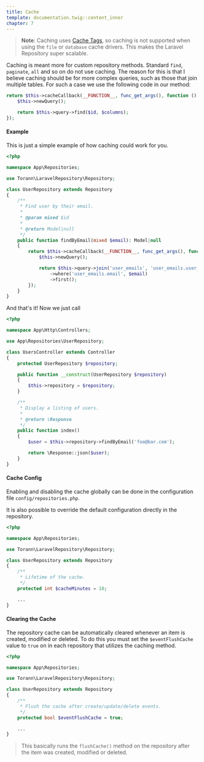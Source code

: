 ```yaml
---
title: Cache
template: documentation.twig::content_inner
chapter: 7
---
```

> **Note**: Caching uses [Cache Tags](http://laravel.com/docs/master/cache#cache-tags), so caching is not supported when using the `file` or `database` cache drivers. This makes the Laravel Repository super scalable.

Caching is meant more for custom repository methods. Standard `find`, `paginate`, `all` and so on do not use caching. The reason for this is that I believe caching should be for more complex queries, such as those that join multiple tables. For such a case we use the following code in our method:

```php
return $this->cacheCallback(__FUNCTION__, func_get_args(), function () use ($id, $columns) {
    $this->newQuery();

    return $this->query->find($id, $columns);
});
```

#### Example

This is just a simple example of how caching could work for you.

```php
<?php

namespace App\Repositories;

use Torann\LaravelRepository\Repository;

class UserRepository extends Repository
{
    /**
     * Find user by their email.
     *
     * @param mixed $id
     *
     * @return Model|null
     */
    public function findByEmail(mixed $email): Model|null
    {
        return $this->cacheCallback(__FUNCTION__, func_get_args(), function () use ($email) {
            $this->newQuery();

            return $this->query->join('user_emails', 'user_emails.user_id', '=', 'users.id')
                ->where('user_emails.email', $email)
                ->first();
        });
    }
}
```

And that's it! Now we just call

```php
<?php

namespace App\Http\Controllers;

use App\Repositories\UserRepository;

class UsersController extends Controller
{
    protected UserRepository $repository;

    public function __construct(UserRepository $repository)
    {
        $this->repository = $repository;
    }

    /**
     * Display a listing of users.
     *
     * @return \Response
     */
    public function index()
    {
        $user = $this->repository->findByEmail('foo@bar.com');

        return \Response::json($user);
    }
}
```

#### Cache Config

Enabling and disabling the cache globally can be done in the configuration file `config/repositories.php`.

It is also possible to override the default configuration directly in the repository.

```php
<?php

namespace App\Repositories;

use Torann\LaravelRepository\Repository;

class UserRepository extends Repository
{
    /**
     * Lifetime of the cache.
     */
    protected int $cacheMinutes = 10;

    ...
}
```

#### Clearing the Cache

The repository cache can be automatically cleared whenever an item is created, modified or deleted. To do this you must set the `$eventFlushCache` value to `true` on in each repository that utilizes the caching method.

```php
<?php

namespace App\Repositories;

use Torann\LaravelRepository\Repository;

class UserRepository extends Repository
{
    /**
     * Flush the cache after create/update/delete events.
     */
    protected bool $eventFlushCache = true;

    ...
}
```

> This basically runs the `flushCache()` method on the repository after the item was created, modified or deleted.